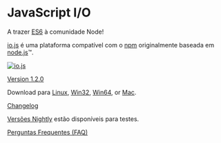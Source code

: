 # JavaScript I/O

A trazer [ES6](es6.html) à comunidade Node!

[io.js](https://github.com/iojs/io.js) é uma plataforma compatível com o [npm](https://www.npmjs.org/) originalmente baseada em [node.js](https://nodejs.org/)&#8482;.

[![io.js](../images/1.0.0.png)](https://iojs.org/dist/v1.2.0/)

[Version 1.2.0](https://iojs.org/dist/v1.2.0/)

Download para
[Linux](https://iojs.org/dist/v1.2.0/iojs-v1.2.0-linux-x64.tar.xz),
[Win32](https://iojs.org/dist/v1.2.0/iojs-v1.2.0-x86.msi), [Win64](https://iojs.org/dist/v1.2.0/iojs-v1.2.0-x64.msi),
or
[Mac](https://iojs.org/dist/v1.2.0/iojs-v1.2.0.pkg).


[Changelog](https://github.com/iojs/io.js/blob/v1.x/CHANGELOG.md)

[Versões Nightly](https://iojs.org/download/nightly/) estão disponíveis para testes.

[Perguntas Frequentes (FAQ)](/faq.html)
